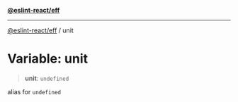 [**@eslint-react/eff**](../README.md)

***

[@eslint-react/eff](../README.md) / unit

# Variable: unit

> **unit**: `undefined`

alias for `undefined`
